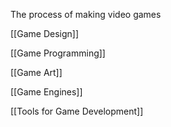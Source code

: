 
The process of making video games

[[Game Design]]

[[Game Programming]]

[[Game Art]]

[[Game Engines]]

[[Tools for Game Development]]
